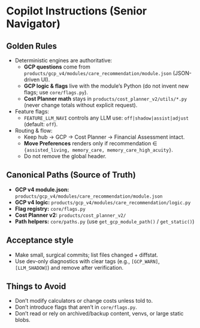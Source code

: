 # Copilot Instructions (Senior Navigator)

## Golden Rules
- Deterministic engines are authoritative:
  - **GCP questions** come from `products/gcp_v4/modules/care_recommendation/module.json` (JSON-driven UI).
  - **GCP logic & flags** live with the module’s Python (do not invent new flags; use `core/flags.py`).
  - **Cost Planner math** stays in `products/cost_planner_v2/utils/*.py` (never change totals without explicit request).
- Feature flags:
  - `FEATURE_LLM_NAVI` controls any LLM use: `off|shadow|assist|adjust` (default: `off`).
- Routing & flow:
  - Keep hub → GCP → Cost Planner → Financial Assessment intact.
  - **Move Preferences** renders only if recommendation ∈ `{assisted_living, memory_care, memory_care_high_acuity}`.
  - Do not remove the global header.

## Canonical Paths (Source of Truth)
- **GCP v4 module.json:** `products/gcp_v4/modules/care_recommendation/module.json`
- **GCP v4 logic:** `products/gcp_v4/modules/care_recommendation/logic.py`
- **Flag registry:** `core/flags.py`
- **Cost Planner v2:** `products/cost_planner_v2/`
- **Path helpers:** `core/paths.py` (use `get_gcp_module_path()` / `get_static()`)

## Acceptance style
- Make small, surgical commits; list files changed + diffstat.
- Use dev-only diagnostics with clear tags (e.g., `[GCP_WARN]`, `[LLM_SHADOW]`) and remove after verification.

## Things to Avoid
- Don’t modify calculators or change costs unless told to.
- Don’t introduce flags that aren’t in `core/flags.py`.
- Don’t read or rely on archived/backup content, venvs, or large static blobs.
